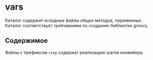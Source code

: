 # vars

Каталог содержит исходные файлы общих методов, переменных. Каталог соответствует требованиям по созданию библиотек groovy.

## Содержимое

Файлы с префиксом `step` содержат реализацию шагов конвейера.
